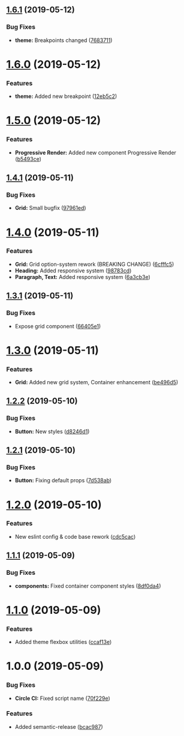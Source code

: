 ## [1.6.1](https://github.com/kv9991/ui.rhamb.io/compare/v1.6.0...v1.6.1) (2019-05-12)


### Bug Fixes

* **theme:** Breakpoints changed ([7683711](https://github.com/kv9991/ui.rhamb.io/commit/7683711))

# [1.6.0](https://github.com/kv9991/ui.rhamb.io/compare/v1.5.0...v1.6.0) (2019-05-12)


### Features

* **theme:** Added new breakpoint ([12eb5c2](https://github.com/kv9991/ui.rhamb.io/commit/12eb5c2))

# [1.5.0](https://github.com/kv9991/ui.rhamb.io/compare/v1.4.1...v1.5.0) (2019-05-12)


### Features

* **Progressive Render:** Added new component Progressive Render ([b5493ce](https://github.com/kv9991/ui.rhamb.io/commit/b5493ce))

## [1.4.1](https://github.com/kv9991/ui.rhamb.io/compare/v1.4.0...v1.4.1) (2019-05-11)


### Bug Fixes

* **Grid:** Small bugfix ([97961ed](https://github.com/kv9991/ui.rhamb.io/commit/97961ed))

# [1.4.0](https://github.com/kv9991/ui.rhamb.io/compare/v1.3.1...v1.4.0) (2019-05-11)


### Features

* **Grid:** Grid option-system rework (BREAKING CHANGE) ([6cfffc5](https://github.com/kv9991/ui.rhamb.io/commit/6cfffc5))
* **Heading:** Added responsive system ([98783cd](https://github.com/kv9991/ui.rhamb.io/commit/98783cd))
* **Paragraph, Text:** Added responsive system ([6a3cb3e](https://github.com/kv9991/ui.rhamb.io/commit/6a3cb3e))

## [1.3.1](https://github.com/kv9991/ui.rhamb.io/compare/v1.3.0...v1.3.1) (2019-05-11)


### Bug Fixes

* Expose grid component ([66405e1](https://github.com/kv9991/ui.rhamb.io/commit/66405e1))

# [1.3.0](https://github.com/kv9991/ui.rhamb.io/compare/v1.2.2...v1.3.0) (2019-05-11)


### Features

* **Grid:** Added new grid system, Container enhancement ([be496d5](https://github.com/kv9991/ui.rhamb.io/commit/be496d5))

## [1.2.2](https://github.com/kv9991/ui.rhamb.io/compare/v1.2.1...v1.2.2) (2019-05-10)


### Bug Fixes

* **Button:** New styles ([d8246d1](https://github.com/kv9991/ui.rhamb.io/commit/d8246d1))

## [1.2.1](https://github.com/kv9991/ui.rhamb.io/compare/v1.2.0...v1.2.1) (2019-05-10)


### Bug Fixes

* **Button:** Fixing default props ([7d538ab](https://github.com/kv9991/ui.rhamb.io/commit/7d538ab))

# [1.2.0](https://github.com/kv9991/ui.rhamb.io/compare/v1.1.1...v1.2.0) (2019-05-10)


### Features

* New eslint config & code base rework ([cdc5cac](https://github.com/kv9991/ui.rhamb.io/commit/cdc5cac))

## [1.1.1](https://github.com/kv9991/ui.rhamb.io/compare/v1.1.0...v1.1.1) (2019-05-09)


### Bug Fixes

* **components:** Fixed container component styles ([8df0da4](https://github.com/kv9991/ui.rhamb.io/commit/8df0da4))

# [1.1.0](https://github.com/kv9991/ui.rhamb.io/compare/v1.0.0...v1.1.0) (2019-05-09)


### Features

* Added theme flexbox utilities ([ccaf13e](https://github.com/kv9991/ui.rhamb.io/commit/ccaf13e))

# 1.0.0 (2019-05-09)


### Bug Fixes

* **Circle CI:** Fixed script name ([70f229e](https://github.com/kv9991/ui.rhamb.io/commit/70f229e))


### Features

* Added semantic-release ([bcac987](https://github.com/kv9991/ui.rhamb.io/commit/bcac987))
